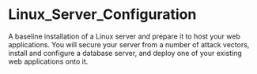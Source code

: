 # Linux_Server_Configuration
A baseline installation of a Linux server and prepare it to host your web applications. You will secure your server from a number of attack vectors, install and configure a database server, and deploy one of your existing web applications onto it.
